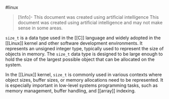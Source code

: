 #linux 
> [!info]- This document was created using artificial intelligence
> This document was created using artificial intelligence and may not make sense in some areas.

`size_t` is a data type used in the [[C]] language and widely adopted in the [[Linux]] kernel and other software development environments. It represents an unsigned integer type, typically used to represent the size of objects in memory. The `size_t` data type is designed to be large enough to hold the size of the largest possible object that can be allocated on the system.

In the [[Linux]] kernel, `size_t` is commonly used in various contexts where object sizes, buffer sizes, or memory allocations need to be represented. It is especially important in low-level systems programming tasks, such as memory management, buffer handling, and [[array]] indexing.